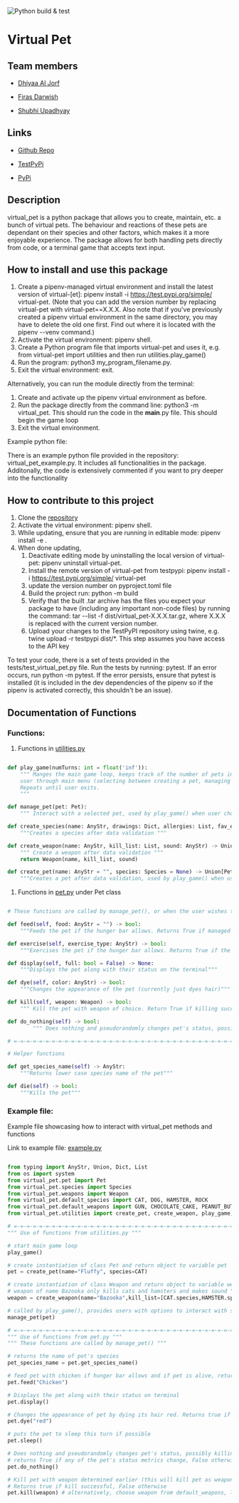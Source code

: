 ![Python build & test](https://github.com/software-students-spring2024/3-python-package-exercise-team-fizzbuzz-1/actions/workflows/build.yaml/badge.svg)

# Virtual Pet

## Team members

- [Dhiyaa Al Jorf](https://github.com/DoodyShark)

- [Firas Darwish](https://github.com/FirasBDarwish)

- [Shubhi Upadhyay](https://github.com/shubhiupa19)

## Links

- [Github Repo](https://github.com/software-students-spring2024/3-python-package-exercise-team-fizzbuzz-1)

- [TestPyPi](https://test.pypi.org/project/virtual-pet/)

- [PyPi](https://pypi.org/project/virtual-pet/)

## Description

virtual_pet is a python package that allows you to create, maintain, etc. a bunch of virtual pets. The behaviour and reactions of these pets are dependant on their species and other factors, which makes it a more enjoyable experience. The package allows for both handling pets directly from code, or a terminal game that accepts text input.

## How to install and use this package

1. Create a pipenv-managed virtual environment and install the latest version of virtual-[et]: pipenv install -i https://test.pypi.org/simple/ virtual-pet. (Note that you can add the version number by replacing virtual-pet with virtual-pet==X.X.X. Also note that if you've previously created a pipenv virtual environment in the same directory, you may have to delete the old one first. Find out where it is located with the pipenv --venv command.)
1. Activate the virtual environment: pipenv shell.
1. Create a Python program file that imports virtual-pet and uses it, e.g. from virtual-pet import utilities and then run utilities.play_game()
1. Run the program: python3 my_program_filename.py.
1. Exit the virtual environment: exit.

Alternatively, you can run the module directly from the terminal:

1. Create and activate up the pipenv virtual environment as before.
1. Run the package directly from the command line: python3 -m virtual_pet. This should run the code in the __main__.py file. This should begin the game loop
1. Exit the virtual environment.

Example python file:

There is an example python file provided in the repository: virtual_pet_example.py. It includes all functionalities in the package. Additonally, the code is extensively commented if you want to pry deeper into the functionality

## How to contribute to this project

1. Clone the [repository](https://github.com/software-students-spring2024/3-python-package-exercise-team-fizzbuzz-1/)
1. Activate the virtual environment: pipenv shell.
1. While updating, ensure that you are running in editable mode: pipenv install -e .
1. When done updating, 
    1. Deactivate editing mode by uninstalling the local version of virtual-pet: pipenv uninstall virtual-pet.
    1. Install the remote version of virtual-pet from testpypi: pipenv install -i https://test.pypi.org/simple/ virtual-pet
    1. update the version number on pyproject.toml file
    1. Build the project run: python -m build
    1. Verify that the built .tar archive has the files you expect your package to have (including any important non-code files) by running the command: tar --list -f dist/virtual_pet-X.X.X.tar.gz, where X.X.X is replaced with the current version number.
    1. Upload your changes to the TestPyPI repository using twine, e.g. twine upload -r testpypi dist/*. This step assumes you have access to the API key

To test your code, there is a set of tests provided in the tests/test_virtual_pet.py file. Run the tests by running: pytest. If an error occurs, run python -m pytest. If the error persists, ensure that pytest is installed (it is included in the dev dependencies of the pipenv so if the pipenv is activated correctly, this shouldn't be an issue).

## Documentation of Functions

### Functions:

1. Functions in [utilities.py](https://github.com/software-students-spring2024/3-python-package-exercise-team-fizzbuzz-1/blob/main/src/virtual_pet/utilities.py)

```python

def play_game(numTurns: int = float('inf')):
    """ Manges the main game loop, keeps track of the number of pets instantiated, guides
    user through main menu (selecting between creating a pet, managing a pet, or exiting).
    Repeats until user exits.
    """

def manage_pet(pet: Pet):
    """ Interact with a selected pet, used by play_game() when user choose to manage pet"""

def create_species(name: AnyStr, drawings: Dict, allergies: List, fav_exercises: List, talents: List) -> Union[Species, None]:
    """Creates a species after data validation """

def create_weapon(name: AnyStr, kill_list: List, sound: AnyStr) -> Union[Weapon, None]:
    """ Create a weapon after data validation """
    return Weapon(name, kill_list, sound)

def create_pet(name: AnyStr = "", species: Species = None) -> Union[Pet,None]:
    """Creates a pet after data validation, used by play_game() when user decides to create a pet"""

```

1. Functions in [pet.py](https://github.com/software-students-spring2024/3-python-package-exercise-team-fizzbuzz-1/blob/main/src/virtual_pet/pet.py) under Pet class

```python

# These functions are called by manage_pet(), or when the user wishes to interact with the pet

def feed(self, food: AnyStr = "") -> bool:
    """Feeds the pet if the hunger bar allows. Returns True if managed to feed """

def exercise(self, exercise_type: AnyStr) -> bool:
    """Exercises the pet if the hunger bar allows. Returns True if the pet exercised and false otherwise"""

def display(self, full: bool = False) -> None:
    """Displays the pet along with their status on the terminal"""

def dye(self, color: AnyStr) -> bool:
    """Changes the appearance of the pet (currently just dyes hair)"""

def kill(self, weapon: Weapon) -> bool:
    """ Kill the pet with weapon of choice. Return True if killing successful. Return False otherwise"""

def do_nothing(self) -> bool:
        """ Does nothing and pseudorandomly changes pet's status, possibly killing them if thresholds for survival are tested """

# =-=-=-=-=-=-=-=-=-=-=-=-=-=-=-=-=-=-=-=-=-=-=-=-=-=-=-=-=-=-=-=-=-=-=-=-=-=-=-=-=-=-=-=-=-=-=-=-=-=-=-=-=-=-=

# Helper functions

def get_species_name(self) -> AnyStr:
    """Returns lower case species name of the pet"""

def die(self) -> bool:
    """Kills the pet"""

```

### Example file:

Example file showcasing how to interact with virtual_pet methods and functions

Link to example file: [example.py](https://github.com/software-students-spring2024/3-python-package-exercise-team-fizzbuzz-1/blob/main/examples/example.py)

```python

from typing import AnyStr, Union, Dict, List
from os import system
from virtual_pet.pet import Pet
from virtual_pet.species import Species
from virtual_pet.weapons import Weapon
from virtual_pet.default_species import CAT, DOG, HAMSTER, ROCK
from virtual_pet.default_weapons import GUN, CHOCOLATE_CAKE, PEANUT_BUTTER
from virtual_pet.utilities import create_pet, create_weapon, play_game, manage_pet

# =-=-=-=-=-=-=-=-=-=-=-=-=-=-=-=-=-=-=-=-=-=-=-=-=-=-=-=-=-=-=-=-=-=-=-=-=-=-=-=-=-=-=-=-=-=-=-=-=-=-=-=-=
""" Use of functions from utilities.py """

# start main game loop
play_game()

# create instantiation of class Pet and return object to variable pet
pet = create_pet(name="Fluffy", species=CAT)

# create instantiation of class Weapon and return object to variable weapon
# weapon of name Bazooka only kills cats and hamsters and makes sound "BOOOM"
weapon = create_weapon(name="Bazooka",kill_list=[CAT.species,HAMSTER.species],sound="BOOOM")

# called by play_game(), provides users with options to interact with selected pet 
manage_pet(pet)

# =-=-=-=-=-=-=-=-=-=-=-=-=-=-=-=-=-=-=-=-=-=-=-=-=-=-=-=-=-=-=-=-=-=-=-=-=-=-=-=-=-=-=-=-=-=-=-=-=-=-=-=-=
""" Use of functions from pet.py """
""" These functions are called by manage_pet() """

# returns the name of pet's species
pet_species_name = pet.get_species_name()

# feed pet with chicken if hunger bar allows and if pet is alive, returns true if pet is fed with no issues. Returns false otherwise
pet.feed("Chicken")

# Displays the pet along with their status on terminal
pet.display()

# Changes the appearance of pet by dying its hair red. Returns true if successful (color is defined) and false otherwise
pet.dye("red")

# puts the pet to sleep this turn if possible
pet.sleep()

# Does nothing and pseudorandomly changes pet's status, possibly killing them if thresholds for survival are tested
# returns True if any of the pet's status metrics change, False otherwise
pet.do_nothing()

# Kill pet with weapon determined earlier (this will kill pet as weapon was initialized to kill cats)
# Returns true if kill successful, False otherwise
pet.kill(weapon) # alternatively, choose weapon from default_weapons, like GUN

```